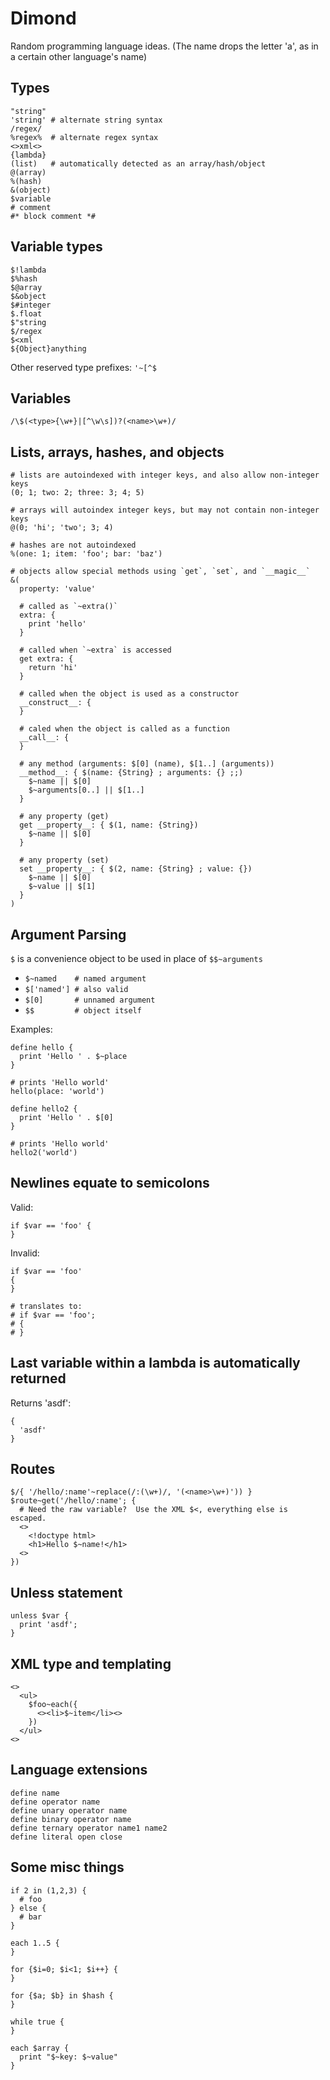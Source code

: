 Dimond
======
Random programming language ideas. (The name drops the letter 'a', as in a certain
other language's name)


Types
-----
```dimond
"string"
'string' # alternate string syntax
/regex/
%regex%  # alternate regex syntax
<>xml<>
{lambda}
(list)   # automatically detected as an array/hash/object
@(array)
%(hash)
&(object)
$variable
# comment
#* block comment *#
```


Variable types
--------------
```dimond
$!lambda
$%hash
$@array
$&object
$#integer
$.float
$"string
$/regex
$<xml
${Object}anything
```

Other reserved type prefixes: `'~[^$`


Variables
---------
`/\$(<type>{\w+}|[^\w\s])?(<name>\w+)/`


Lists, arrays, hashes, and objects
----------------------------------
```dimond
# lists are autoindexed with integer keys, and also allow non-integer keys
(0; 1; two: 2; three: 3; 4; 5)

# arrays will autoindex integer keys, but may not contain non-integer keys
@(0; 'hi'; 'two'; 3; 4)

# hashes are not autoindexed
%(one: 1; item: 'foo'; bar: 'baz')

# objects allow special methods using `get`, `set`, and `__magic__`
&(
  property: 'value'

  # called as `~extra()`
  extra: {
    print 'hello'
  }

  # called when `~extra` is accessed
  get extra: {
    return 'hi'
  }

  # called when the object is used as a constructor
  __construct__: {
  }

  # caled when the object is called as a function
  __call__: {
  }

  # any method (arguments: $[0] (name), $[1..] (arguments))
  __method__: { $(name: {String} ; arguments: {} ;;)
    $~name || $[0]
    $~arguments[0..] || $[1..]
  }

  # any property (get)
  get __property__: { $(1, name: {String})
    $~name || $[0]
  }

  # any property (set)
  set __property__: { $(2, name: {String} ; value: {})
    $~name || $[0]
    $~value || $[1]
  }
)
```


Argument Parsing
----------------
`$` is a convenience object to be used in place of `$$~arguments`
- `$~named    # named argument`
- `$['named'] # also valid`
- `$[0]       # unnamed argument`
- `$$         # object itself`

Examples:
```dimond
define hello {
  print 'Hello ' . $~place
}

# prints 'Hello world'
hello(place: 'world')

define hello2 {
  print 'Hello ' . $[0]
}

# prints 'Hello world'
hello2('world')
```


Newlines equate to semicolons
-----------------------------
Valid:

```dimond
if $var == 'foo' {
}
```

Invalid:

```dimond
if $var == 'foo'
{
}

# translates to:
# if $var == 'foo';
# {
# }
```


Last variable within a lambda is automatically returned
-------------------------------------------------------
Returns 'asdf':

```dimond
{
  'asdf'
}
```


Routes
------

```dimond
$/{ '/hello/:name'~replace(/:(\w+)/, '(<name>\w+)')) }
$route~get('/hello/:name'; {
  # Need the raw variable?  Use the XML $<, everything else is escaped.
  <>
    <!doctype html>
    <h1>Hello $~name!</h1>
  <>
})
```


Unless statement
-----------------
```dimond
unless $var {
  print 'asdf';
}
```


XML type and templating
-----------------------
```dimond
<>
  <ul>
    $foo~each({
      <><li>$~item</li><>
    })
  </ul>
<>
```

Language extensions
-------------------
```dimond
define name
define operator name
define unary operator name
define binary operator name
define ternary operator name1 name2
define literal open close
```

Some misc things
----------------
```dimond
if 2 in (1,2,3) {
  # foo
} else {
  # bar
}

each 1..5 {
}

for {$i=0; $i<1; $i++} {
}

for {$a; $b} in $hash {
}

while true {
}

each $array {
  print "$~key: $~value"
}
```

